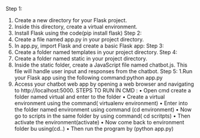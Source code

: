 Step 1: 
1. Create a new directory for your Flask project.
 2. Inside this directory, create a virtual environment.	
3. Install Flask using the code(pip install flask)
Step 2:
1. Create a file named app.py in your project directory.
2. In app.py, import Flask and create a basic Flask app:
Step 3:
1. Create a folder named templates in your project directory.
Step 4: 
1. Create a folder named static in your project directory.
2. Inside the static folder, create a JavaScript file named chatbot.js. This file will  handle user input and responses from the chatbot.
Step 5: 
1.Run your Flask app using the following command:python app.py
2. Access your chatbot web app by opening a web browser and navigating to http://localhost:5000.
STEPS TO RUN IN CMD :
•	Open cmd create a folder named virtual and enter to the folder
•	Create a virtual environment using the command( virtualenv environment)
•	Enter into the folder named environment using command (cd environment)
•	Now go to scripts in the same folder by using command( cd scritpts)
•	Then activate the environment(activate)
•	Now come back to environment folder bu using(cd..)
•	Then run the program by (python app.py)
